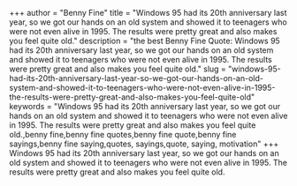 +++
author = "Benny Fine"
title = "Windows 95 had its 20th anniversary last year, so we got our hands on an old system and showed it to teenagers who were not even alive in 1995. The results were pretty great and also makes you feel quite old."
description = "the best Benny Fine Quote: Windows 95 had its 20th anniversary last year, so we got our hands on an old system and showed it to teenagers who were not even alive in 1995. The results were pretty great and also makes you feel quite old."
slug = "windows-95-had-its-20th-anniversary-last-year-so-we-got-our-hands-on-an-old-system-and-showed-it-to-teenagers-who-were-not-even-alive-in-1995-the-results-were-pretty-great-and-also-makes-you-feel-quite-old"
keywords = "Windows 95 had its 20th anniversary last year, so we got our hands on an old system and showed it to teenagers who were not even alive in 1995. The results were pretty great and also makes you feel quite old.,benny fine,benny fine quotes,benny fine quote,benny fine sayings,benny fine saying,quotes, sayings,quote, saying, motivation"
+++
Windows 95 had its 20th anniversary last year, so we got our hands on an old system and showed it to teenagers who were not even alive in 1995. The results were pretty great and also makes you feel quite old.
